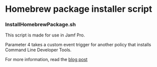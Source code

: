 # Homebrew package installer script

### InstallHomebrewPackage.sh

This script is made for use in Jamf Pro.

Parameter 4 takes a custom event trigger for another policy that installs Command Line Developer Tools.

For more information, read the [blog post](https://macadmin.fraserhess.com/2024/01/16/building-a-jamf-self-service-policy-for-homebrew/)